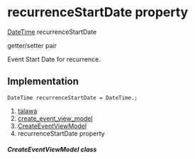 
<div>

# recurrenceStartDate property

</div>


[DateTime](https://api.flutter.dev/flutter/dart-core/DateTime-class.html)
recurrenceStartDate


getter/setter pair




Event Start Date for recurrence.



## Implementation

``` language-dart
DateTime recurrenceStartDate = DateTime.;
```







1.  [talawa](../../index.html)
2.  [create_event_view_model](../../view_model_after_auth_view_models_event_view_models_create_event_view_model/)
3.  [CreateEventViewModel](../../view_model_after_auth_view_models_event_view_models_create_event_view_model/CreateEventViewModel-class.html)
4.  recurrenceStartDate property

##### CreateEventViewModel class







